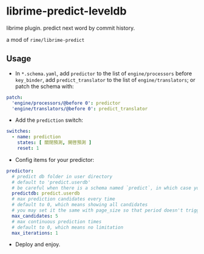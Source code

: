 # librime-predict-leveldb
librime plugin. predict next word by commit history.

a mod of `rime/librime-predict`

## Usage
* In `*.schema.yaml`, add `predictor` to the list of `engine/processors` before `key_binder`,
add `predict_translator` to the list of `engine/translators`;
or patch the schema with:
```yaml
patch:
  'engine/processors/@before 0': predictor
  'engine/translators/@before 0': predict_translator
```

* Add the `prediction` switch:
```yaml
switches:
  - name: prediction
    states: [ 關閉預測, 開啓預測 ]
    reset: 1
```
* Config items for your predictor:
```yaml
predictor:
  # predict db folder in user directory
  # default to 'predict.userdb'
  # be careful when there is a schema named `predict`, in which case you should reset value of this `predictdb` key to another name for better compcompliance.
  predictdb: predict.userdb
  # max prediction candidates every time
  # default to 0, which means showing all candidates
  # you may set it the same with page_size so that period doesn't trigger next page
  max_candidates: 5
  # max continuous prediction times
  # default to 0, which means no limitation
  max_iterations: 1
```
* Deploy and enjoy.
